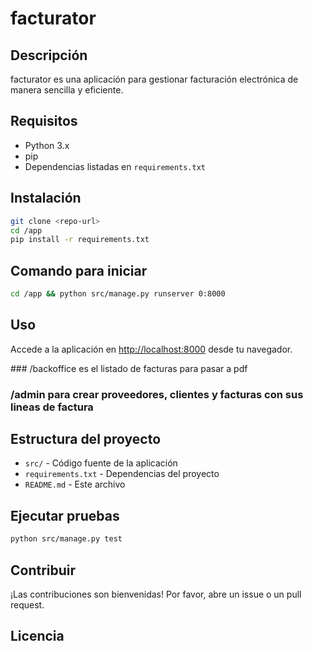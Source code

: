 # facturator

## Descripción

facturator es una aplicación para gestionar facturación electrónica de manera sencilla y eficiente.

## Requisitos

- Python 3.x
- pip
- Dependencias listadas en `requirements.txt`

## Instalación

```bash
git clone <repo-url>
cd /app
pip install -r requirements.txt
```

## Comando para iniciar

```bash
cd /app && python src/manage.py runserver 0:8000
```

## Uso

Accede a la aplicación en [http://localhost:8000](http://localhost:8000) desde tu navegador.

### /backoffice es el listado de facturas para pasar a pdf
### /admin para crear proveedores, clientes y facturas con sus lineas de factura

## Estructura del proyecto

- `src/` - Código fuente de la aplicación
- `requirements.txt` - Dependencias del proyecto
- `README.md` - Este archivo

## Ejecutar pruebas

```bash
python src/manage.py test
```

## Contribuir

¡Las contribuciones son bienvenidas! Por favor, abre un issue o un pull request.

## Licencia
